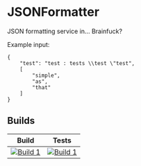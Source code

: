 # JSONFormatter
JSON formatting service in... Brainfuck?

Example input:

```
{
	"test": "test : tests \\test \"test",
	[
		"simple",
		"as",
		"that"
	]
}
```

## Builds

| Build             | Tests             |
|-------------------|-------------------|
| [![Build 1](https://travis-matrix-badges.herokuapp.com/repos/KrzysztofSzewczyk/JSONFormatter/branches/source/1)](https://travis-ci.org/KrzysztofSzewczyk/JSONFormatter) | [![Build 1](https://travis-matrix-badges.herokuapp.com/repos/KrzysztofSzewczyk/JSONFormatter/branches/source/1)](https://travis-ci.org/KrzysztofSzewczyk/JSONFormatter)

